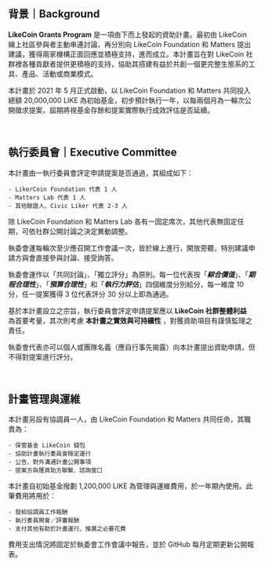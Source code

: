 ## 背景｜Background

**LikeCoin Grants Program** 是一項由下而上發起的資助計畫。最初由 LikeCoin 線上社區參與者主動串連討論，再分別向 LikeCoin Foundation 和 Matters 提出建議，獲得兩家機構正面回應並積極支持，進而成立。本計畫旨在對 LikeCoin 社群裡各種貢獻者提供更積極的支持，協助其搭建有益於共創一個更完整生態系的工具、產品、活動或商業模式。

本計畫於 2021 年 5 月正式啟動，以 LikeCoin Foundation 和 Matters 共同投入總額 20,000,000 LIKE 為初始基金，初步預計執行一年，以每兩個月為一輪次公開徵求提案，屆期將視基金存餘和提案實際執行成效評估是否延續。  

<br/>

## 執行委員會｜Executive Committee

本計畫由一執行委員會評定申請提案是否通過，其組成如下：

    - LikerCoin Foundation 代表 1 人
    - Matters Lab 代表 1 人
    - 其他驗證人、Civic Liker 代表 2-3 人

除 LikeCoin Foundation 和 Matters Lab 各有一固定席次，其他代表無固定任期，可依社群公開討論之決定異動調整。

執委會運每輪次至少應召開工作會議一次，皆於線上進行，開放旁聽，特別建議申請方與會直接參與討論、接受詢答。

執委會運作以「共同討論」、「獨立評分」為原則。每一位代表按「***綜合價值***」、「***期程合理性***」、「***預算合理性***」和「***執行力評估***」四個維度分別給分，每一維度 10 分，任一提案獲得 3 位代表評分 30 分以上即為通過。

基於本計畫設立之宗旨，執行委員會評定申請提案應以 **LikeCoin 社群整體利益** 為首要考量，其次則考慮 **本計畫之實效與可持續性** ，對獲資助項目有謹慎監理之責任。

執委會代表亦可以個人或團隊名義（應自行事先揭露）向本計畫提出資助申請，但不得對提案進行評分。

<br/>

## 計畫管理與運維

本計畫另設有協調員一人，由 LikeCoin Foundation 和 Matters 共同任命，其職責為：

    - 保管基金 LikeCoin 錢包
    - 協助計畫執行委員會穩定運行
    - 公告、對外溝通計畫公開事項
    - 提案方與獲資助方聯繫、諮詢窗口

本計畫自初始基金撥劃 1,200,000 LIKE 為管理與運維費用，於一年期內使用。此筆費用將用於：

    - 發給協調員工作報酬
    - 執行委員開會／評審報酬
    - 支付其他有助於計畫運行、推廣之必要花費

費用支出情況將固定於執委會工作會議中報告，並於 GitHub 每月定期更新公開報表。

<br/>
